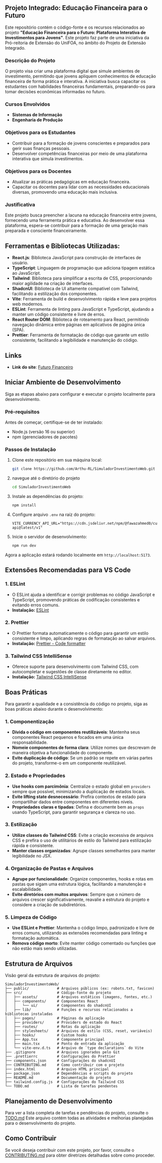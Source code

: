 ## Projeto Integrado: Educação Financeira para o Futuro

Este repositório contém o código-fonte e os recursos relacionados ao projeto **"Educação Financeira para o Futuro: Plataforma Interativa de Investimentos para Jovens"**. Este projeto faz parte de uma iniciativa da Pró-reitoria de Extensão do UniFOA, no âmbito do Projeto de Extensão Integrado.

### Descrição do Projeto

O projeto visa criar uma plataforma digital que simule ambientes de investimento, permitindo que jovens apliquem conhecimentos de educação financeira de forma prática e interativa. A iniciativa busca capacitar os estudantes com habilidades financeiras fundamentais, preparando-os para tomar decisões econômicas informadas no futuro.

### Cursos Envolvidos

- **Sistemas de Informação**
- **Engenharia de Produção**

### Objetivos para os Estudantes

- Contribuir para a formação de jovens conscientes e preparados para gerir suas finanças pessoais.
- Desenvolver competências financeiras por meio de uma plataforma interativa que simula investimentos.

### Objetivos para os Docentes

- Atualizar as práticas pedagógicas em educação financeira.
- Capacitar os docentes para lidar com as necessidades educacionais diversas, promovendo uma educação mais inclusiva.

### Justificativa

Este projeto busca preencher a lacuna na educação financeira entre jovens, fornecendo uma ferramenta prática e educativa. Ao desenvolver essa plataforma, espera-se contribuir para a formação de uma geração mais preparada e consciente financeiramente.

## Ferramentas e Bibliotecas Utilizadas:

- **React.js**: Biblioteca JavaScript para construção de interfaces de usuário.
- **TypeScript**: Linguagem de programação que adiciona tipagem estática ao JavaScript.
- **Tailwind**: Biblioteca para simplificar a escrita de CSS, proporcionando maior agilidade na criação de interfaces.
- **ShadcnUI**: Biblioteca de UI altamente compatível com Tailwind, facilitando a estilização dos componentes.
- **Vite**: Ferramenta de build e desenvolvimento rápida e leve para projetos web modernos.
- **ESLint**: Ferramenta de linting para JavaScript e TypeScript, ajudando a manter um código consistente e livre de erros.
- **React Router DOM**: Biblioteca de roteamento para React, permitindo navegação dinâmica entre páginas em aplicativos de página única (SPA).
- **Prettier**: Ferramenta de formatação de código que garante um estilo consistente, facilitando a legibilidade e manutenção do código.

## Links

- **Link do site**: [Futuro Financeiro](https://futurofinanceiro.vercel.app/)

## Iniciar Ambiente de Desenvolvimento

Siga as etapas abaixo para configurar e executar o projeto localmente para desenvolvimento.

### Pré-requisitos

Antes de começar, certifique-se de ter instalado:

- Node.js (versão 16 ou superior)
- npm (gerenciadores de pacotes)

### Passos de Instalação

1. Clone este repositório em sua máquina local:

   ```bash
   git clone https://github.com/Arthu-RL/SimuladorInvestimentoWeb.git
   ```

2. navegue até o diretório do projeto

   ```bash
   cd SimuladorInvestimentoWeb
   ```

3. Instale as dependências do projeto:

   ```bash
   npm install
   ```

4. Configure arquivo `.env` na raíz do projeto:

   ```.env
   VITE_CURRENCY_API_URL="https://cdn.jsdelivr.net/npm/@fawazahmed0/currency-api@latest/v1"
   ```

5. Inicie o servidor de desenvolvimento:

   ```bash
   npm run dev
   ```

Agora a aplicação estará rodando localmente em `http://localhost:5173`.

## Extensões Recomendadas para VS Code

### 1. ESLint

- O ESLint ajuda a identificar e corrigir problemas no código JavaScript e TypeScript, promovendo práticas de codificação consistentes e evitando erros comuns.
- **Instalação:** [ESLint](https://marketplace.visualstudio.com/items?itemName=dbaeumer.vscode-eslint)

### 2. Prettier

- O Prettier formata automaticamente o código para garantir um estilo consistente e limpo, aplicando regras de formatação ao salvar arquivos.
- **Instalação:** [Prettier - Code formatter](https://marketplace.visualstudio.com/items?itemName=esbenp.prettier-vscode)

### 3. Tailwind CSS IntelliSense

- Oferece suporte para desenvolvimento com Tailwind CSS, com autocompletar e sugestões de classe diretamente no editor.
- **Instalação:** [Tailwind CSS IntelliSense](https://marketplace.visualstudio.com/items?itemName=bradlc.vscode-tailwindcss)

## Boas Práticas

Para garantir a qualidade e a consistência do código no projeto, siga as boas práticas abaixo durante o desenvolvimento:

### 1. Componentização

- **Divida o código em componentes reutilizáveis**: Mantenha seus componentes React pequenos e focados em uma única responsabilidade.
- **Nomeie componentes de forma clara**: Utilize nomes que descrevam de maneira objetiva a funcionalidade do componente.
- **Evite duplicação de código**: Se um padrão se repete em várias partes do projeto, transforme-o em um componente reutilizável.

### 2. Estado e Propriedades

- **Use hooks com parcimônia**: Centralize o estado global em `providers` sempre que possível, minimizando a duplicação de estados locais.
- **Evite lifting state desnecessário**: Prefira contextos de estado para compartilhar dados entre componentes em diferentes níveis.
- **Propriedades claras e tipadas**: Defina e documente bem as `props` usando TypeScript, para garantir segurança e clareza no uso.

### 3. Estilização

- **Utilize classes do Tailwind CSS**: Evite a criação excessiva de arquivos CSS e prefira o uso de utilitários de estilo do Tailwind para estilização rápida e consistente.
- **Manter classes organizadas**: Agrupe classes semelhantes para manter legibilidade no JSX.

### 4. Organização de Pastas e Arquivos

- **Agrupe por funcionalidade**: Organize componentes, hooks e rotas em pastas que sigam uma estrutura lógica, facilitando a manutenção e escalabilidade.
- **Evite diretórios com muitos arquivos**: Sempre que o número de arquivos crescer significativamente, reavalie a estrutura do projeto e considere a criação de subdiretórios.

### 5. Limpeza de Código

- **Use ESLint e Prettier**: Mantenha o código limpo, padronizado e livre de erros comuns, utilizando as extensões recomendadas para linting e formatação automática.
- **Remova código morto**: Evite manter código comentado ou funções que não estão mais sendo utilizadas.

## Estrutura de Arquivos

Visão geral da estrutura de arquivos do projeto:

```
SimuladorInvestimentoWeb/
├── public/             # Arquivos públicos (ex: robots.txt, favicon)
├── src/                # Código-fonte do projeto
│   ├── assets/         # Arquivos estáticos (imagens, fontes, etc.)
│   ├── components/     # Componentes React
│   │   └── ui/         # Componentes do shadcnUI
│   ├── lib/            # Funções e recursos relacionados a bibliotecas instaladas
│   ├── pages/          # Páginas da aplicação
│   ├── providers/      # Providers de estado do React
│   ├── routes/         # Rotas da aplicação
│   ├── stylesheets/    # Arquivos de estilo (CSS, reset, variáveis)
│   ├── hooks/          # Custom hooks
│   ├── App.tsx         # Componente principal
│   ├── main.tsx        # Ponto de entrada da aplicação
│   └── vite-env.d.ts   # Arquivo de `type declarations` do Vite
├── .gitignore          # Arquivos ignorados pelo Git
├── .prettierrc         # Configurações do Prettier
├── components.json     # Configurações do shadcnUI
├── CONTRIBUTING.md     # Como contribuir com o projeto
├── index.html          # Arquivo HTML principal
├── package.json        # Dependências e scripts do projeto
├── README.md           # Documentação do projeto
├── tailwind.config.js  # Configurações do Tailwind CSS
└── TODO.md             # Lista de tarefas pendentes
```

## Planejamento de Desenvolvimento

Para ver a lista completa de tarefas e pendências do projeto, consulte o [TODO.md](./TODO.md) Este arquivo contém todas as atividades e melhorias planejadas para o desenvolvimento do projeto.

## Como Contribuir

Se você deseja contribuir com este projeto, por favor, consulte o [CONTRIBUTING.md](./CONTRIBUTING.md) para obter diretrizes detalhadas sobre como proceder.
